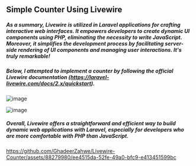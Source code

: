 ## Simple Counter Using Livewire
##### As a summary, Livewire is utilized in Laravel applications for crafting interactive web interfaces. It empowers developers to create dynamic UI components using PHP, eliminating the necessity to write JavaScript. Moreover, it simplifies the development process by facilitating server-side rendering of UI components and managing user interactions. It's truly remarkable! 
##### Below, I attempted to implement a counter by following the official Livewire documentation (https://laravel-livewire.com/docs/2.x/quickstart).

![image](https://github.com/GhadeerZahwe/Livewire-Counter/assets/88279980/784d0aa5-6642-4112-888f-b9ff20ea97da)

![image](https://github.com/GhadeerZahwe/Livewire-Counter/assets/88279980/2ea476ac-8548-4a03-b13a-eaf929a17751)

##### Overall, Livewire offers a straightforward and efficient way to build dynamic web applications with Laravel, especially for developers who are more comfortable with PHP than JavaScript.

https://github.com/GhadeerZahwe/Livewire-Counter/assets/88279980/ee4515da-52fe-49a0-bfc9-e413451599bc

